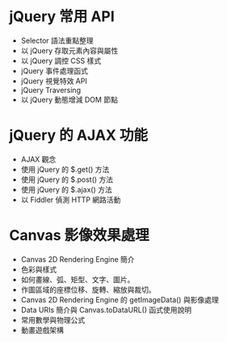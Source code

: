 # jQuery 常用 API
  - Selector 語法重點整理 
  - 以 jQuery 存取元素內容與屬性 
  - 以 jQuery 調控 CSS 樣式 
  - jQuery 事件處理函式 
  - jQuery 視覺特效 API
  - jQuery Traversing
  - 以 jQuery 動態增減 DOM 節點

# jQuery 的 AJAX 功能
- AJAX 觀念
- 使用 jQuery 的 $.get() 方法
- 使用 jQuery 的 $.post() 方法
- 使用 jQuery 的 $.ajax() 方法
- 以 Fiddler 偵測 HTTP 網路活動

# Canvas 影像效果處理 
  - Canvas 2D Rendering Engine 簡介 
  - 色彩與樣式 
  - 如何畫線、弧、矩型、文字、圖片。 
  - 作圖區域的座標位移、旋轉、縮放與裁切。 
  - Canvas 2D Rendering Engine 的 getImageData() 與影像處理 
  - Data URIs 簡介與 Canvas.toDataURL() 函式使用說明
  - 常用數學與物理公式 
  - 動畫遊戲架構